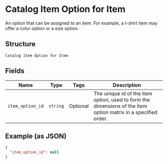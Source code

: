 
# Catalog Item Option for Item

An option that can be assigned to an item.
For example, a t-shirt item may offer a color option or a size option.

## Structure

`Catalog Item Option for Item`

## Fields

| Name | Type | Tags | Description |
|  --- | --- | --- | --- |
| `item_option_id` | `string` | Optional | The unique id of the item option, used to form the dimensions of the item option matrix in a specified order. |

## Example (as JSON)

```json
{
  "item_option_id": null
}
```

